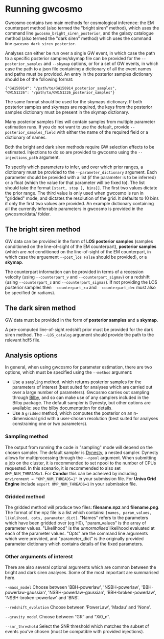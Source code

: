 
Running gwcosmo
===============

Gwcosmo contains two main methods for cosmological inference: the EM counterpart method (also termed the "bright siren" method), which uses the command line `gwcosmo_bright_siren_posterior`, and the galaxy catalogue method (also termed the "dark siren" method) which uses the command line `gwcosmo_dark_siren_posterior`.

Analyses can either be run over a single GW event, in which case the path to a specific posterior samples/skymap file can be provided for the `--posterior_samples` and `--skymap` options, or for a set of GW events, in which case the path to a json file containing a dictionary of all the event names and paths must be provided. An entry in the posterior samples dictionary should be of the following format:
```
{"GW150914": "/path/to/GW150914_posterior_samples", 
"GW151226": "/path/to/GW151226_posterior_samples"} 
```
The same format should be used for the skymaps dictionary. If both posterior samples and skymaps are required, the keys from the posterior samples dictionary must be present in the skymap dictionary.

Many posterior samples files will contain samples from multiple parameter estimation runs. If you do not want to use the default, provide `--posterior_samples_field` with either the name of the required field or a dictionary of names.

Both the bright and dark siren methods require GW selection effects to be estimated. Injections to do so are provided to gwcosmo using the `--injections_path` argument.

To specify which parameters to infer, and over which prior ranges, a dictionary must be provided to the `--parameter_dictionary` argument. Each parameter should be provided with a list (if the parameter is to be inferred) or a float (which the value for that parameter will be fixed to). The list should take the format `[start, stop [, bins]]`. The first two values dictate the prior range. The third value is only used when gwcosmo is run in "gridded" mode, and dictates the resolution of the grid. It defaults to 10 bins if only the first two values are provided. An example dictionary containing all the currently inferrable parameters in gwcosmo is provided in the gwcosmo/data/ folder.


## The bright siren method
GW data can be provided in the form of **LOS posterior samples** (samples conditioned on the line-of-sight of the EM counterpart), **posterior samples** (which are *not* conditioned on the line-of-sight of the EM counterpart, in which case the arguement `--post_los False` should be provided), or a **skymap**.

The counterpart information can be provided in terms of a recession velocity (using `--counterpart_v` and `--counterpart_sigmav`) or a redshift (using `--counterpart_z` and `--counterpart_sigmaz`). If not providing the LOS posterior samples then `--counterpart_ra` and `--counterpart_dec` must also be specified (in radians).


## The dark siren method
GW data must be provided in the form of **posterior samples** and a **skymap**.

A pre-computed line-of-sight redshift prior must be provided for the dark siren method. The `--LOS_catalog` argument should provide the path to the relevant hdf5 file.

## Analysis options

In general, when using gwcosmo for parameter estimation, there are two options, which must be specified using the `--method` argument:

 - Use a `sampling` method, which returns posterior samples for the parameters of interest (best suited for analyses which are carried out over a large number of parameters). Gwcosmo carries out sampling through [Bilby](https://lscsoft.docs.ligo.org/bilby/), and so can make use of any samplers included in the Bilby package. The default sampler is Dynesty, but other options are available: see the bilby documentation for details.
 - Use a `gridded` method, which computes the posterior on an n-dimensional grid with a user-chosen resolution (best suited for analyses constraining one or two parameters).
 
### Sampling method

The output from running the code in "sampling" mode will depend on the chosen sampler. The default sampler is [Dynesty](https://dynesty.readthedocs.io/en/stable/), a nested sampler. Dynesty allows for multiprocessing through the `--npool` argument. When submitting a job on the cluster, it is recommended to set npool to the number of CPUs requested. In this scenario, it is recommended to also set `OMP_NUM_THREADS=1`. For **Condor** this can be acheived by including `environment = "OMP_NUM_THREADS=1"` in your submission file. For **Univa Grid Engine** include `export OMP_NUM_THREADS=1` in your submission file.

### Gridded method

The gridded method will produce two files: **filename.npz** and **filename.png**. The format of the npz file is a list which contains: `[names, param_values, likelihood, opts, parameter_dict]`. "Names" refers to the parameters which have been gridded over (eg H0), "param\_values" is the array of parameter values. "Likelihood" is the *unnormalised* likelihood evaluated at each of the parameter values. "Opts" are the command line arguments which were provided, and "parameter\_dict" is the originally provided parameter dictionary which contains details of the fixed parameters.


### Other arguments of interest

There are also several optional arguments which are common between the bright and dark siren analyses. Some of the most important are summarised here. 

`--mass_model` Choose between 'BBH-powerlaw', 'NSBH-powerlaw', 'BBH-powerlaw-gaussian', 'NSBH-powerlaw-gaussian', ‘BBH-broken-powerlaw', 'NSBH-broken-powerlaw' and 'BNS'.

`--redshift_evolution`  Choose between ‘PowerLaw’, ‘Madau’ and ‘None’.

`--gravity_model` Choose between “GR” and “Xi0_n”.

`--snr_threshold` Select the SNR threshold which matches the subset of events you’ve chosen (must be compatible with provided injections).


